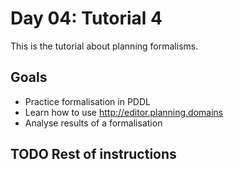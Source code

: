 # Day 04: Tutorial 4

This is the tutorial about planning formalisms.

## Goals

- Practice formalisation in PDDL
- Learn how to use <http://editor.planning.domains>
- Analyse results of a formalisation

## TODO Rest of instructions